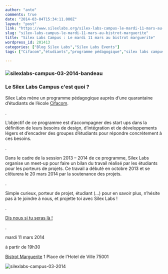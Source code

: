 ```yaml
---
author: "anto"
comments: true
date: "2014-03-04T15:34:11.000Z"
layout: "post"
link: "https://www.silexlabs.org/silex-labs-campus-le-mardi-11-mars-au-bistrot-marguerite/"
slug: "silex-labs-campus-le-mardi-11-mars-au-bistrot-marguerite"
title: "Silex Labs Campus : Le mardi 11 mars au bistrot marguerite"
wordpress_id: 201413
categories: ["Blog Silex Labs","Silex Labs Events"]
tags: ["Cifacom","étudiants","programme pédagogique","silex labs campus","start up"]

---
```

### ![silexlabs-campus-03-2014-bandeau](https://www.silexlabs.org/wp-content/uploads/2014/03/silexlabs-campus-03-2014-bandeau.png)




### Le Silex Labs Campus c'est quoi ?




Silex Labs mène un programme pédagogique auprès d’une quarantaine d’étudiants de l’école [Cifacom](http://www.cifacom.com/).




.




L’objectif de ce programme est d’accompagner des start ups dans la définition de leurs besoins de design, d’intégration et de développements légers et d’encadrer des groupes d’étudiants pour répondre concrètement à ces besoins.




.




Dans le cadre de la session 2013 – 2014 de ce programme, Silex Labs organise un meet-up pour faire un bilan du travail réalisé par les étudiants pour les porteurs de projets. Ce travail a débuté en octobre 2013 et se clôturera le 20 mars 2014 par la soutenance des projets.




.




Simple curieux, porteur de projet, étudiant (…) pour en savoir plus, n’hésite pas à te joindre à nous, et projette toi avec Silex Labs !




.




[Dis nous si tu seras là !](https://www.eventbrite.fr/e/billets-silex-labs-campus-10818044061)




.




mardi 11 mars 2014




à partir de 19h30




[Bistrot Marguerite](https://www.facebook.com/BistrotMarguerite)
1 Place de l’Hotel de Ville
75001




![silexlabs-campus-03-2014](https://www.silexlabs.org/wp-content/uploads/2014/03/silexlabs-campus-03-2014-carre.png)







